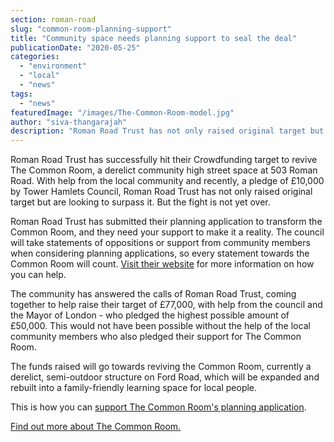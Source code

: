 ```yaml
---
section: roman-road
slug: "common-room-planning-support"
title: "Community space needs planning support to seal the deal"
publicationDate: "2020-05-25"
categories: 
  - "environment"
  - "local"
  - "news"
tags: 
  - "news"
featuredImage: "/images/The-Common-Room-model.jpg"
author: "siva-thangarajah"
description: "Roman Road Trust has not only raised original target but are looking to surpass it.  But the fight is not yet over."
---
```


Roman Road Trust has successfully hit their Crowdfunding target to revive The Common Room, a derelict community high street space at 503 Roman Road. With help from the local community and recently, a pledge of £10,000 by Tower Hamlets Council, Roman Road Trust has not only raised original target but are looking to surpass it. But the fight is not yet over.

Roman Road Trust has submitted their planning application to transform the Common Room, and they need your support to make it a reality. The council will take statements of oppositions or support from community members when considering planning applications, so every statement towards the Common Room will count. [Visit their website](https://romanroadtrust.co.uk/transform-the-common-room-support-planning-application/) for more information on how you can help. 

The community has answered the calls of Roman Road Trust, coming together to help raise their target of £77,000, with help from the council and the Mayor of London - who pledged the highest possible amount of £50,000. This would not have been possible without the help of the local community members who also pledged their support for The Common Room.

The funds raised will go towards reviving the Common Room, currently a derelict, semi-outdoor structure on Ford Road, which will be expanded and rebuilt into a family-friendly learning space for local people. 

This is how you can [support The Common Room's planning application](https://romanroadtrust.co.uk/transform-the-common-room-support-planning-application/).

[Find out more about The Common Room.](https://www.spacehive.com/transformthecommonroom)
